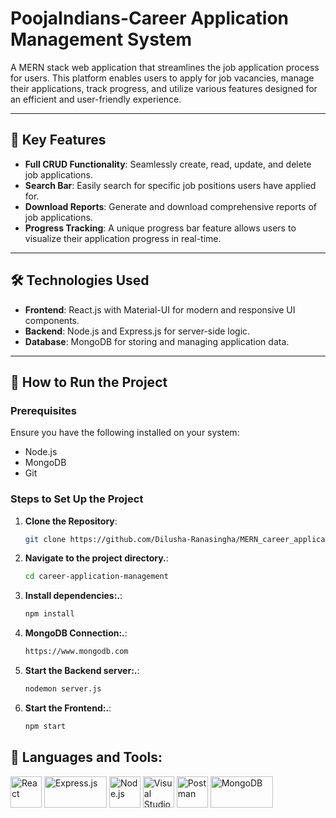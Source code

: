 # PoojaIndians-Career Application Management System

A MERN stack web application that streamlines the job application process for users. This platform enables users to apply for job vacancies, manage their applications, track progress, and utilize various features designed for an efficient and user-friendly experience.

---

## 🌟 Key Features

- **Full CRUD Functionality**: Seamlessly create, read, update, and delete job applications.
- **Search Bar**: Easily search for specific job positions users have applied for.
- **Download Reports**: Generate and download comprehensive reports of job applications.
- **Progress Tracking**: A unique progress bar feature allows users to visualize their application progress in real-time.

---

## 🛠️ Technologies Used

- **Frontend**: React.js with Material-UI for modern and responsive UI components.
- **Backend**: Node.js and Express.js for server-side logic.
- **Database**: MongoDB for storing and managing application data.

---

## 🚀 How to Run the Project

### Prerequisites
Ensure you have the following installed on your system:
- Node.js
- MongoDB
- Git

### Steps to Set Up the Project

1. **Clone the Repository**:
   ```bash
   git clone https://github.com/Dilusha-Ranasingha/MERN_career_application_management_system.git
2. **Navigate to the project directory.**:
    ```bash
    cd career-application-management
3. **Install dependencies:.**:
    ```bash
    npm install
4. **MongoDB Connection:.**:
    ```bash
    https://www.mongodb.com
5. **Start the Backend server:.**:
    ```bash
    nodemon server.js
6. **Start the Frontend:.**:
    ```bash
    npm start

## 🧰 Languages and Tools:
<img src="https://upload.wikimedia.org/wikipedia/commons/a/a7/React-icon.svg" alt="React" width="50" height="50">
<img src="https://upload.wikimedia.org/wikipedia/commons/6/64/Expressjs.png" alt="Express.js" width="100" height="50">  
<img src="https://nodejs.org/static/images/logo.svg" alt="Node.js" width="50" height="50">
<img src="https://upload.wikimedia.org/wikipedia/commons/9/9a/Visual_Studio_Code_1.35_icon.svg" alt="Visual Studio Code" width="50" height="50">  
<img src="https://www.vectorlogo.zone/logos/getpostman/getpostman-icon.svg" alt="Postman" width="50" height="50">
<img src="https://www.vectorlogo.zone/logos/mongodb/mongodb-ar21.svg" alt="MongoDB" width="100" height="50">

